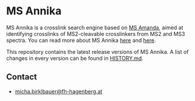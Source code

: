 # MS Annika

MS Annika is a crosslink search engine based on [MS Amanda](https://dx.doi.org/10.1021/pr500202e), aimed at identifying crosslinks of MS2-cleavable crosslinkers from MS2 and MS3 spectra. You can read more about MS Annika [here](https://ms.imp.ac.at/?action=ms-annika) and [here](https://doi.org/10.1021/acs.jproteome.0c01000).

This repository contains the latest release versions of MS Annika. A list of changes in every version can be found in [HISTORY.md](https://github.com/hgb-bin-proteomics/MSAnnika/blob/master/HISTORY.md).

## Contact

- [micha.birklbauer@fh-hagenberg.at](mailto:micha.birklbauer@fh-hagenberg.at)
